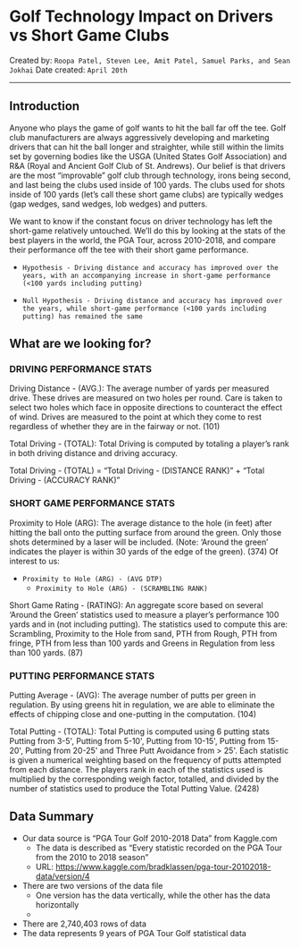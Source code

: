 # Golf Technology Impact on Drivers vs Short Game Clubs

Created by: `Roopa Patel, Steven Lee, Amit Patel, Samuel Parks, and Sean Jokhai`
Date created: `April 20th`

- - -

## Introduction
Anyone who plays the game of golf wants to hit the ball far off the tee.  Golf club manufacturers are always aggressively developing and marketing drivers that can hit the ball longer and straighter, while still within the limits set by governing bodies like the USGA (United States Golf Association) and R&A (Royal and Ancient Golf Club of St. Andrews).  Our belief is that drivers are the most “improvable” golf club through technology, irons being second, and last being the clubs used inside of 100 yards.  The clubs used for shots inside of 100 yards (let’s call these short game clubs) are typically wedges (gap wedges, sand wedges, lob wedges) and putters.  

We want to know if the constant focus on driver technology has left the short-game relatively untouched.  We’ll do this by looking at the stats of the best players in the world, the PGA Tour, across 2010-2018, and compare their performance off the tee with their short game performance.

   * `Hypothesis - Driving distance and accuracy has improved over the years, with an accompanying increase in short-game performance (<100 yards including putting)`

   * `Null Hypothesis - Driving distance and accuracy has improved over the years, while short-game performance (<100 yards including putting) has remained the same`

## What are we looking for?

### DRIVING PERFORMANCE STATS
Driving Distance - (AVG.): The average number of yards per measured drive. These drives are measured on two holes per round. Care is taken to select two holes which face in opposite directions to counteract the effect of wind. Drives are measured to the point at which they come to rest regardless of whether they are in the fairway or not. (101)

Total Driving - (TOTAL): Total Driving is computed by totaling a player’s rank in both driving distance and driving accuracy.

Total Driving - (TOTAL) = “Total Driving - (DISTANCE RANK)” + “Total Driving - (ACCURACY RANK)”

### SHORT GAME PERFORMANCE STATS
Proximity to Hole (ARG): The average distance to the hole (in feet) after hitting the ball onto the putting surface from around the green. Only those shots determined by a laser will be included. (Note: ‘Around the green’ indicates the player is within 30 yards of the edge of the green). (374)
Of interest to us:
* `Proximity to Hole (ARG) - (AVG DTP)`
    * `Proximity to Hole (ARG) - (SCRAMBLING RANK)`

Short Game Rating - (RATING): An aggregate score based on several ‘Around the Green’ statistics used to measure a player’s performance 100 yards and in (not including putting). The statistics used to compute this are: Scrambling, Proximity to the Hole from sand, PTH from Rough, PTH from fringe, PTH from less than 100 yards and Greens in Regulation from less than 100 yards. (87)

### PUTTING PERFORMANCE STATS
Putting Average - (AVG): The average number of putts per green in regulation. By using greens hit in regulation, we are able to eliminate the effects of chipping close and one-putting in the computation. (104)

Total Putting - (TOTAL): Total Putting is computed using 6 putting stats Putting from 3-5', Putting from 5-10', Putting from 10-15', Putting from 15-20', Putting from 20-25' and Three Putt Avoidance from > 25'. Each statistic is given a numerical weighting based on the frequency of putts attempted from each distance. The players rank in each of the statistics used is multiplied by the corresponding weigh factor, totalled, and divided by the number of statistics used to produce the Total Putting Value. (2428) 

## Data Summary 
- Our data source is “PGA Tour Golf 2010-2018 Data” from Kaggle.com
    * The data is described as “Every statistic recorded on the PGA Tour from the 2010 to 2018 season”
    * URL: https://www.kaggle.com/bradklassen/pga-tour-20102018-data/version/4
- There are two versions of the data file
    * One version has the data vertically, while the other has the data horizontally
    * 
- There are 2,740,403 rows of data
- The data represents 9 years of PGA Tour Golf statistical data
